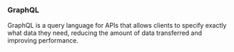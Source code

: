 ### GraphQL
GraphQL is a query language for APIs that allows clients to specify exactly what data they need, reducing the amount of data transferred and improving performance.
